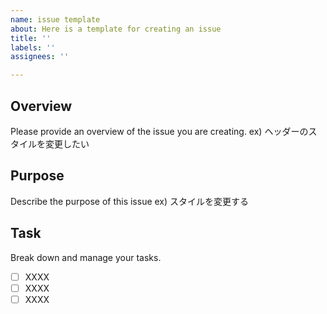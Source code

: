 ```yaml
---
name: issue template
about: Here is a template for creating an issue
title: ''
labels: ''
assignees: ''

---
```


## Overview
Please provide an overview of the issue you are creating.
ex) ヘッダーのスタイルを変更したい

## Purpose
Describe the purpose of this issue
ex) スタイルを変更する

## Task
Break down and manage your tasks.
- [ ] XXXX
- [ ] XXXX
- [ ] XXXX
